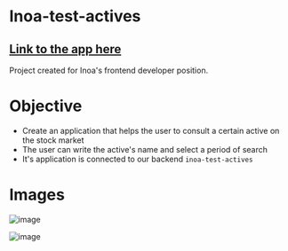 # Inoa-test-actives
## [Link to the app here](https://www.alphavantage.co/)
Project created for Inoa's frontend developer position.

# Objective
- Create an application that helps the user to consult a certain active on the stock market
- The user can write the active's name and select a period of search
- It's application is connected to our backend `inoa-test-actives`

# Images
![image](https://user-images.githubusercontent.com/37356545/172504413-54a20088-a325-44f2-8012-b3ebc909f619.png)

![image](https://user-images.githubusercontent.com/37356545/172504449-8dda7767-3395-4cca-b781-6679f6e01948.png)
